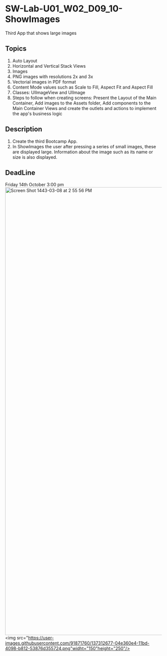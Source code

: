 # SW-Lab-U01_W02_D09_10-ShowImages
Third App that shows large images 

## Topics
1. Auto Layout
2. Horizontal and Vertical Stack Views
3. Images 
4. PNG images with resolutions 2x and 3x
5. Vectorial images in PDF format
6. Content Mode values such as Scale to Fill, Aspect Fit and Aspect Fill
7. Classes: UIImageView and UIImage
8. Steps to follow when creating screens: Present the Layout of the Main Container, Add images to the Assets folder, Add components to the Main Container Views and create the outlets and actions to implement the app's business logic

## Description
1. Create the third Bootcamp App. 
2. In ShowImages the user after pressing a series of small images, these are displayed large. Information about the image such as its name or size is also displayed.

## DeadLine 
Friday 14th October 3:00 pm
<img width="1440" alt="Screen Shot 1443-03-08 at 2 55 56 PM" src="https://user-images.githubusercontent.com/91871760/137312677-04e360e4-11bd-4098-b812-53876d355724.png">
<img src="https://user-images.githubusercontent.com/91871760/137312677-04e360e4-11bd-4098-b812-53876d355724.png"widht="150"height="250"/>
